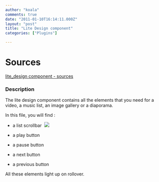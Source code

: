 ```yaml
---
author: "koala"
comments: true
date: "2011-01-10T16:14:11.000Z"
layout: "post"
title: "Lite Design component"
categories: ["Plugins"]

---
```

# Sources


[lite_design component - sources](https://www.silexlabs.org/wp-content/uploads/2011/01/litedesign.zip)


### Description


The lite design component contains all the elements that you need for a video, a music list, an image gallery or a diaporama.

In this file, you will find :




  * a list scrollbar  [![](https://www.silexlabs.org/wp-content/uploads/2011/01/lite-design1.png)](https://www.silexlabs.org/?attachment_id=2005)


  * a play button


  * a pause button


  * a next button


  * a previous button


All these elements light up on rollover.


